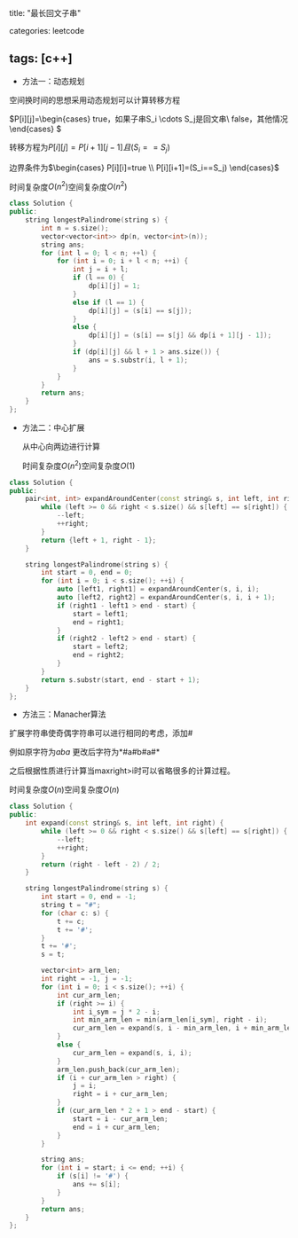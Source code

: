 title: "最长回文子串"

categories: leetcode

tags: [c++]
---
* 方法一：动态规划

空间换时间的思想采用动态规划可以计算转移方程

$P[i][j]=\begin{cases} true，如果子串S_i \cdots S_j是回文串\\ false，其他情况\end{cases}   $

转移方程为$P[i][j]=P[i+1][j-1]且(S_i==S_j)$

边界条件为$\begin{cases} P[i][i]=true \\ P[i][i+1]=(S_i==S_j) \end{cases}$

时间复杂度$O(n^2)$空间复杂度$O(n^2)$

~~~ c++
class Solution {
public:
    string longestPalindrome(string s) {
        int n = s.size();
        vector<vector<int>> dp(n, vector<int>(n));
        string ans;
        for (int l = 0; l < n; ++l) {
            for (int i = 0; i + l < n; ++i) {
                int j = i + l;
                if (l == 0) {
                    dp[i][j] = 1;
                }
                else if (l == 1) {
                    dp[i][j] = (s[i] == s[j]);
                }
                else {
                    dp[i][j] = (s[i] == s[j] && dp[i + 1][j - 1]);
                }
                if (dp[i][j] && l + 1 > ans.size()) {
                    ans = s.substr(i, l + 1);
                }
            }
        }
        return ans;
    }
};
~~~

* 方法二：中心扩展

  从中心向两边进行计算

  时间复杂度$O(n^2)$空间复杂度$O(1)$

~~~c++
class Solution {
public:
    pair<int, int> expandAroundCenter(const string& s, int left, int right) {
        while (left >= 0 && right < s.size() && s[left] == s[right]) {
            --left;
            ++right;
        }
        return {left + 1, right - 1};
    }

    string longestPalindrome(string s) {
        int start = 0, end = 0;
        for (int i = 0; i < s.size(); ++i) {
            auto [left1, right1] = expandAroundCenter(s, i, i);
            auto [left2, right2] = expandAroundCenter(s, i, i + 1);
            if (right1 - left1 > end - start) {
                start = left1;
                end = right1;
            }
            if (right2 - left2 > end - start) {
                start = left2;
                end = right2;
            }
        }
        return s.substr(start, end - start + 1);
    }
};
~~~



* 方法三：Manacher算法

扩展字符串使奇偶字符串可以进行相同的考虑，添加#

例如原字符为*aba* 更改后字符为*#a#b#a#*

之后根据性质进行计算当maxright>i时可以省略很多的计算过程。

时间复杂度$O(n)$空间复杂度$O(n)$

~~~c++
class Solution {
public:
    int expand(const string& s, int left, int right) {
        while (left >= 0 && right < s.size() && s[left] == s[right]) {
            --left;
            ++right;
        }
        return (right - left - 2) / 2;
    }

    string longestPalindrome(string s) {
        int start = 0, end = -1;
        string t = "#";
        for (char c: s) {
            t += c;
            t += '#';
        }
        t += '#';
        s = t;

        vector<int> arm_len;
        int right = -1, j = -1;
        for (int i = 0; i < s.size(); ++i) {
            int cur_arm_len;
            if (right >= i) {
                int i_sym = j * 2 - i;
                int min_arm_len = min(arm_len[i_sym], right - i);
                cur_arm_len = expand(s, i - min_arm_len, i + min_arm_len);
            }
            else {
                cur_arm_len = expand(s, i, i);
            }
            arm_len.push_back(cur_arm_len);
            if (i + cur_arm_len > right) {
                j = i;
                right = i + cur_arm_len;
            }
            if (cur_arm_len * 2 + 1 > end - start) {
                start = i - cur_arm_len;
                end = i + cur_arm_len;
            }
        }

        string ans;
        for (int i = start; i <= end; ++i) {
            if (s[i] != '#') {
                ans += s[i];
            }
        }
        return ans;
    }
};
~~~

